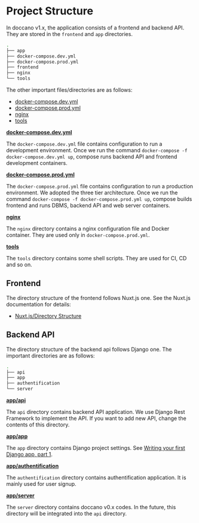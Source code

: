 # Project Structure

In doccano v1.x, the application consists of a frontend and backend API. They are stored in the `frontend` and `app` directories.

```bash
.
├── app
├── docker-compose.dev.yml
├── docker-compose.prod.yml
├── frontend
├── nginx
└── tools
```

The other important files/directories are as follows:

- [docker-compose.dev.yml](https://github.com/doccano/doccano/blob/master/docker-compose.dev.yml)
- [docker-compose.prod.yml](https://github.com/doccano/doccano/blob/master/docker-compose.prod.yml)
- [nginx](https://github.com/doccano/doccano/tree/master/nginx)
- [tools](https://github.com/doccano/doccano/tree/master/tools)

**[docker-compose.dev.yml](https://github.com/doccano/doccano/blob/master/docker-compose.dev.yml)**

The `docker-compose.dev.yml` file contains configuration to run a development environment. Once we run the command `docker-compose -f docker-compose.dev.yml up`, compose runs backend API and frontend development containers.

**[docker-compose.prod.yml](https://github.com/doccano/doccano/blob/master/docker-compose.prod.yml)**

The `docker-compose.prod.yml` file contains configuration to run a production environment. We adopted the three tier architecture. Once we run the command `docker-compose -f docker-compose.prod.yml up`, compose builds frontend and runs DBMS, backend API and web server containers.

**[nginx](https://github.com/doccano/doccano/tree/master/nginx)**

The `nginx` directory contains a nginx configuration file and Docker container. They are used only in `docker-compose.prod.yml`.

**[tools](https://github.com/doccano/doccano/tree/master/tools)**

The `tools` directory contains some shell scripts. They are used for CI, CD and so on.

## Frontend

The directory structure of the frontend follows Nuxt.js one. See the Nuxt.js documentation for details:

- [Nuxt.js/Directory Structure](https://nuxtjs.org/guide/directory-structure/)

## Backend API

The directory structure of the backend api follows Django one. The important directories are as follows:

```bash
.
├── api
├── app
├── authentification
└── server
```

**[app/api](https://github.com/doccano/doccano/tree/master/app/api)**

The `api` directory contains backend API application. We use Django Rest Framework to implement the API. If you want to add new API, change the contents of this directory.

**[app/app](https://github.com/doccano/doccano/tree/master/app/app)**

The `app` directory contains Django project settings. See [Writing your first Django app, part 1](https://docs.djangoproject.com/en/3.0/intro/tutorial01/#creating-a-project).

**[app/authentification](https://github.com/doccano/doccano/tree/master/app/authentification)**

The `authentification` directory contains authentification application. It is mainly used for user signup.

**[app/server](https://github.com/doccano/doccano/tree/master/app/server)**

The `server` directory contains doccano v0.x codes. In the future, this directory will be integrated into the `api` directory.
